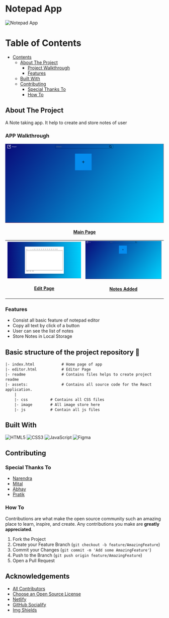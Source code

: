 # Notepad App

![ Notepad App](https://socialify.git.ci/The-Matrix-Team/Team-A/image?description=1&descriptionEditable=Notepad%20App&language=1&name=1&owner=1&stargazers=1&theme=Dark)

<!-- TABLE OF CONTENTS -->

# Table of Contents

- [Contents](#table-of-contents)
  - [About The Project](#about-the-project)
    - [Project Walkthrough](#app-walkthrough)
    - [Features](#extra-features)
  - [Built With](#built-with)
  - [Contributing](#contributing)
    - [Special Thanks To](#special-thanks-to)
    - [How To](#how-to)

<!-- ABOUT THE PROJECT -->

## About The Project

A Note taking app. It help to create and store notes of user

### APP Walkthrough

<table border="0" align="center">
  <tr>
      <p align="center" >
          <a href="https://matrix-team.netlify.app/" target="_blank">
              <img align="center" src="./src/img/MainPage.png" alt="Basic composition: square and circle" />
              <h4 align="center">Main Page</h4>
          </a>
      </p>
  </tr>
  <tr>
    <td>
      <a href="https://matrix-team.netlify.app/" target="_blank">
        <img src="./src/img/editor.png" alt="Editor" />
        <h4 align="center">Edit Page</h4>
      </a>
    </td>
    <td>
    <a href="https://matrix-team.netlify.app/" target="_blank">
        <img src="./src/img/MainPage.png" alt="Final Notes" />
        <h4 align="center">Notes Added</h4>
      </a>
    </td>
  </tr>

</table>

### Features

- Consist all basic feature of notepad editor
- Copy all text by click of a button
- User can see the list of notes
- Store Notes in Local Storage

## Basic structure of the project repository 📂

```terminal
|- index.html            # Home page of app
|- editor.html           # Editor Page
|- readme                # Contains files helps to create project readme
|- assets:               # Contains all source code for the React application.
    |
    |- css          # Contains all CSS files
    |- image        # All image store here
    |- js           # Contain all js files
```

## Built With

![HTML5](https://img.shields.io/badge/html5-%23E34F26.svg?style=for-the-badge&logo=html5&logoColor=white)
![CSS3](https://img.shields.io/badge/css3-%231572B6.svg?style=for-the-badge&logo=css3&logoColor=white)
![JavaScript](https://img.shields.io/badge/javascript-%23323330.svg?style=for-the-badge&logo=javascript&logoColor=%23F7DF1E)
![Figma](https://img.shields.io/badge/figma-%23F24E1E.svg?style=for-the-badge&logo=figma&logoColor=white)

<!-- CONTRIBUTING -->

## Contributing

### Special Thanks To

- [Narendra](https://github.com/geeknarendra)
- [Mital](https://github.com/mitalrs)
- [Abhay](https://github.com/AbhaySinghBisht21)
- [Pratik](https://github.com/p-yeole0)

### How To

Contributions are what make the open source community such an amazing place to learn, inspire, and create. Any
contributions you make are **greatly appreciated**.

1. Fork the Project
2. Create your Feature Branch (`git checkout -b feature/AmazingFeature`)
3. Commit your Changes (`git commit -m 'Add some AmazingFeature'`)
4. Push to the Branch (`git push origin feature/AmazingFeature`)
5. Open a Pull Request

## Acknowledgements

- [All Contributors](#special-thanks-to)
- [Choose an Open Source License](https://choosealicense.com)
- [Netlify](https://app.netlify.com/)
- [GitHub Socialify](https://socialify.git.ci/)
- [Img Shields](https://shields.io)
